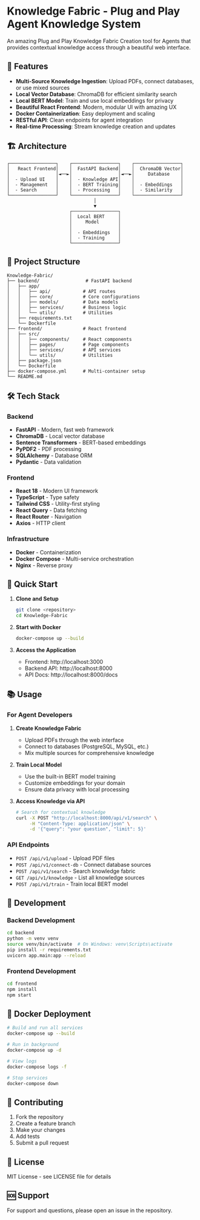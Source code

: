 # Knowledge Fabric - Plug and Play Agent Knowledge System

An amazing Plug and Play Knowledge Fabric Creation tool for Agents that provides contextual knowledge access through a beautiful web interface.

## 🚀 Features

- **Multi-Source Knowledge Ingestion**: Upload PDFs, connect databases, or use mixed sources
- **Local Vector Database**: ChromaDB for efficient similarity search
- **Local BERT Model**: Train and use local embeddings for privacy
- **Beautiful React Frontend**: Modern, modular UI with amazing UX
- **Docker Containerization**: Easy deployment and scaling
- **RESTful API**: Clean endpoints for agent integration
- **Real-time Processing**: Stream knowledge creation and updates

## 🏗️ Architecture

```
┌─────────────────┐    ┌─────────────────┐    ┌─────────────────┐
│   React Frontend│    │  FastAPI Backend│    │  ChromaDB Vector│
│                 │◄──►│                 │◄──►│     Database    │
│  - Upload UI    │    │  - Knowledge API│    │                 │
│  - Management   │    │  - BERT Training│    │  - Embeddings   │
│  - Search       │    │  - Processing   │    │  - Similarity   │
└─────────────────┘    └─────────────────┘    └─────────────────┘
                                │
                                ▼
                       ┌─────────────────┐
                       │  Local BERT     │
                       │     Model       │
                       │                 │
                       │  - Embeddings   │
                       │  - Training     │
                       └─────────────────┘
```

## 📁 Project Structure

```
Knowledge-Fabric/
├── backend/                 # FastAPI backend
│   ├── app/
│   │   ├── api/            # API routes
│   │   ├── core/           # Core configurations
│   │   ├── models/         # Data models
│   │   ├── services/       # Business logic
│   │   └── utils/          # Utilities
│   ├── requirements.txt
│   └── Dockerfile
├── frontend/               # React frontend
│   ├── src/
│   │   ├── components/     # React components
│   │   ├── pages/          # Page components
│   │   ├── services/       # API services
│   │   └── utils/          # Utilities
│   ├── package.json
│   └── Dockerfile
├── docker-compose.yml      # Multi-container setup
└── README.md
```

## 🛠️ Tech Stack

### Backend
- **FastAPI** - Modern, fast web framework
- **ChromaDB** - Local vector database
- **Sentence Transformers** - BERT-based embeddings
- **PyPDF2** - PDF processing
- **SQLAlchemy** - Database ORM
- **Pydantic** - Data validation

### Frontend
- **React 18** - Modern UI framework
- **TypeScript** - Type safety
- **Tailwind CSS** - Utility-first styling
- **React Query** - Data fetching
- **React Router** - Navigation
- **Axios** - HTTP client

### Infrastructure
- **Docker** - Containerization
- **Docker Compose** - Multi-service orchestration
- **Nginx** - Reverse proxy

## 🚀 Quick Start

1. **Clone and Setup**
   ```bash
   git clone <repository>
   cd Knowledge-Fabric
   ```

2. **Start with Docker**
   ```bash
   docker-compose up --build
   ```

3. **Access the Application**
   - Frontend: http://localhost:3000
   - Backend API: http://localhost:8000
   - API Docs: http://localhost:8000/docs

## 📚 Usage

### For Agent Developers

1. **Create Knowledge Fabric**
   - Upload PDFs through the web interface
   - Connect to databases (PostgreSQL, MySQL, etc.)
   - Mix multiple sources for comprehensive knowledge

2. **Train Local Model**
   - Use the built-in BERT model training
   - Customize embeddings for your domain
   - Ensure data privacy with local processing

3. **Access Knowledge via API**
   ```bash
   # Search for contextual knowledge
   curl -X POST "http://localhost:8000/api/v1/search" \
        -H "Content-Type: application/json" \
        -d '{"query": "your question", "limit": 5}'
   ```

### API Endpoints

- `POST /api/v1/upload` - Upload PDF files
- `POST /api/v1/connect-db` - Connect database sources
- `POST /api/v1/search` - Search knowledge fabric
- `GET /api/v1/knowledge` - List all knowledge sources
- `POST /api/v1/train` - Train local BERT model

## 🔧 Development

### Backend Development
```bash
cd backend
python -m venv venv
source venv/bin/activate  # On Windows: venv\Scripts\activate
pip install -r requirements.txt
uvicorn app.main:app --reload
```

### Frontend Development
```bash
cd frontend
npm install
npm start
```

## 🐳 Docker Deployment

```bash
# Build and run all services
docker-compose up --build

# Run in background
docker-compose up -d

# View logs
docker-compose logs -f

# Stop services
docker-compose down
```

## 🤝 Contributing

1. Fork the repository
2. Create a feature branch
3. Make your changes
4. Add tests
5. Submit a pull request

## 📄 License

MIT License - see LICENSE file for details

## 🆘 Support

For support and questions, please open an issue in the repository. 